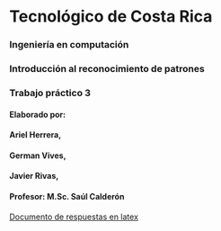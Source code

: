 # Tecnológico de Costa Rica
### Ingeniería en computación 
### Introducción al reconocimiento de patrones
### Trabajo práctico 3
#### Elaborado por:
####    Ariel Herrera,
####    German Vives,
####    Javier Rivas,

#### Profesor: M.Sc. Saúl Calderón
[Documento de respuestas en latex](https://www.overleaf.com/read/xxbnfphhvftr)
